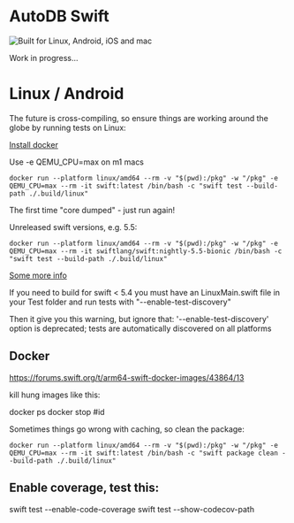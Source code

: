 # AutoDB Swift

![Built for Linux, Android, iOS and mac](https://img.shields.io/badge/platform-Linux%20%7C%20iOS%20%7C%20Android%20%7C%20macOS%20%7C%20watchOS%20%7C%20tvOS%20-red)

Work in progress...

# Linux / Android

The future is cross-compiling, so ensure things are working around the globe by running tests on Linux:

[Install docker](https://www.docker.com/docker-mac)

Use -e QEMU_CPU=max on m1 macs

	docker run --platform linux/amd64 --rm -v "$(pwd):/pkg" -w "/pkg" -e QEMU_CPU=max --rm -it swift:latest /bin/bash -c "swift test --build-path ./.build/linux"

The first time "core dumped" - just run again!

Unreleased swift versions, e.g. 5.5:

	docker run --platform linux/amd64 --rm -v "$(pwd):/pkg" -w "/pkg" -e QEMU_CPU=max --rm -it swiftlang/swift:nightly-5.5-bionic /bin/bash -c "swift test --build-path ./.build/linux"

[Some more info](https://gist.github.com/ianpartridge/aa572ae4dba15155787fafca956413c1)

If you need to build for swift < 5.4 you must have an LinuxMain.swift file in your Test folder and run tests with "--enable-test-discovery"

Then it give you this warning, but ignore that: '--enable-test-discovery' option is deprecated; tests are automatically discovered on all platforms


## Docker

https://forums.swift.org/t/arm64-swift-docker-images/43864/13

kill hung images like this:

docker ps
docker stop #id

Sometimes things go wrong with caching, so clean the package:

	docker run --platform linux/amd64 --rm -v "$(pwd):/pkg" -w "/pkg" -e QEMU_CPU=max --rm -it swift:latest /bin/bash -c "swift package clean --build-path ./.build/linux"

## Enable coverage, test this:

swift test --enable-code-coverage
swift test --show-codecov-path

